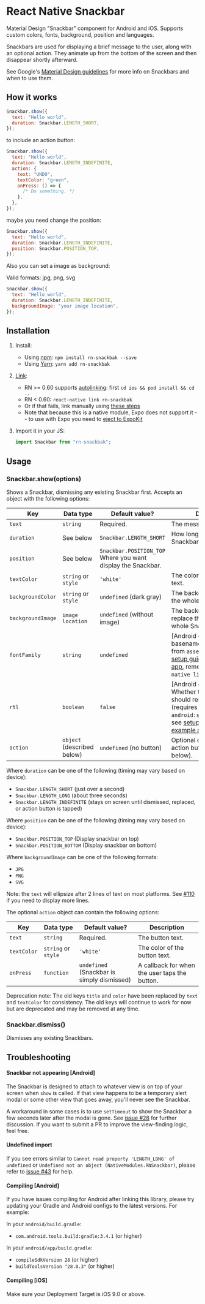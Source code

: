 # React Native Snackbar

Material Design "Snackbar" component for Android and iOS.
Supports custom colors, fonts, background, position and languages.

Snackbars are used for displaying a brief message to the user, along with an optional action.
They animate up from the bottom of the screen and then disappear shortly afterward.

See Google's [Material Design guidelines](https://material.io/guidelines/components/snackbars-toasts.html) for more info on Snackbars
and when to use them.

## How it works

```js
Snackbar.show({
  text: "Hello world",
  duration: Snackbar.LENGTH_SHORT,
});
```

to include an action button:

```js
Snackbar.show({
  text: "Hello world",
  duration: Snackbar.LENGTH_INDEFINITE,
  action: {
    text: "UNDO",
    textColor: "green",
    onPress: () => {
      /* Do something. */
    },
  },
});
```

maybe you need change the position:

```js
Snackbar.show({
  text: "Hello world",
  duration: Snackbar.LENGTH_INDEFINITE,
  position: Snackbar.POSITION_TOP,
});
```

Also you can set a image as background:

Valid formats: jpg, png, svg

```js
Snackbar.show({
  text: "Hello world",
  duration: Snackbar.LENGTH_INDEFINITE,
  backgroundImage: "your image location",
});
```

## Installation

1. Install:

   - Using [npm](https://www.npmjs.com/#getting-started): `npm install rn-snackbak --save`
   - Using [Yarn](https://yarnpkg.com/): `yarn add rn-snackbak`

2. [Link](https://facebook.github.io/react-native/docs/linking-libraries-ios.html):

   - RN >= 0.60 supports [autolinking](https://github.com/react-native-community/cli/blob/master/docs/autolinking.md): first `cd ios && pod install && cd ..`
   - RN < 0.60: `react-native link rn-snackbak`
   - Or if that fails, link manually using [these steps](https://github.com/cooperka/rn-snackbak/wiki/Manual-Installation)
   - Note that because this is a native module, Expo does not support it -- to use with Expo you need to [eject to ExpoKit](https://docs.expo.io/versions/latest/expokit/eject/)

3. Import it in your JS:

   ```js
   import Snackbar from "rn-snackbak";
   ```

## Usage

### Snackbar.show(options)

Shows a Snackbar, dismissing any existing Snackbar first. Accepts an object with the following options:

| Key               | Data type                  | Default value?                                               | Description                                                                                                                                                                                                                                               |
| ----------------- | -------------------------- | ------------------------------------------------------------ | --------------------------------------------------------------------------------------------------------------------------------------------------------------------------------------------------------------------------------------------------------- |
| `text`            | `string`                   | Required.                                                    | The message to show.                                                                                                                                                                                                                                      |
| `duration`        | See below                  | `Snackbar.LENGTH_SHORT`                                      | How long to display the Snackbar.                                                                                                                                                                                                                         |
| `position`        | See below                  | `Snackbar.POSITION_TOP` Where you want display the Snackbar. |
| `textColor`       | `string` or `style`        | `'white'`                                                    | The color of the message text.                                                                                                                                                                                                                            |
| `backgroundColor` | `string` or `style`        | `undefined` (dark gray)                                      | The background color for the whole Snackbar.                                                                                                                                                                                                              |
| `backgroundImage` | `image location`           | `undefined` (without image)                                  | The background image, (this replace the color) for the whole Snackbar.                                                                                                                                                                                    |
| `fontFamily`      | `string`                   | `undefined`                                                  | [Android only] The basename of a `.ttf` font from `assets/fonts/` (see [setup guide](https://github.com/facebook/react-native/issues/25852) and [example app](/example), remember to `react-native link` after).                                          |
| `rtl`             | `boolean`                  | `false`                                                      | [Android only, API 17+] Whether the Snackbar should render right-to-left (requires `android:supportsRtl="true"`, see [setup guide](https://android-developers.googleblog.com/2013/03/native-rtl-support-in-android-42.html) and [example app](/example)). |
| `action`          | `object` (described below) | `undefined` (no button)                                      | Optional config for the action button (described below).                                                                                                                                                                                                  |

Where `duration` can be one of the following (timing may vary based on device):

- `Snackbar.LENGTH_SHORT` (just over a second)
- `Snackbar.LENGTH_LONG` (about three seconds)
- `Snackbar.LENGTH_INDEFINITE` (stays on screen until dismissed, replaced, or action button is tapped)

Where `position` can be one of the following (timing may vary based on device):

- `Snackbar.POSITION_TOP` (Display snackbar on top)
- `Snackbar.POSITION_BOTTOM` (Display snackbar on bottom)

Where `backgroundImage` can be one of the following formats:

- `JPG`
- `PNG`
- `SVG`

Note: the `text` will ellipsize after 2 lines of text on most platforms. See [#110](https://github.com/cooperka/rn-snackbak/issues/110) if you need to display more lines.

The optional `action` object can contain the following options:

| Key         | Data type           | Default value?                             | Description                                   |
| ----------- | ------------------- | ------------------------------------------ | --------------------------------------------- |
| `text`      | `string`            | Required.                                  | The button text.                              |
| `textColor` | `string` or `style` | `'white'`                                  | The color of the button text.                 |
| `onPress`   | `function`          | `undefined` (Snackbar is simply dismissed) | A callback for when the user taps the button. |

Deprecation note: The old keys `title` and `color` have been replaced by `text` and `textColor` for consistency.
The old keys will continue to work for now but are deprecated and may be removed at any time.

### Snackbar.dismiss()

Dismisses any existing Snackbars.

## Troubleshooting

#### Snackbar not appearing [Android]

The Snackbar is designed to attach to whatever view is on top of your screen when `show` is called. If that view happens to be a temporary alert modal or some other view that goes away, you'll never see the Snackbar.

A workaround in some cases is to use `setTimeout` to show the Snackbar a few seconds later after the modal is gone. See [issue #28](https://github.com/cooperka/rn-snackbak/issues/28) for further discussion. If you want to submit a PR to improve the view-finding logic, feel free.

#### Undefined import

If you see errors similar to `Cannot read property 'LENGTH_LONG' of undefined` or `Undefined not an object (NativeModules.RNSnackbar)`, please refer to [issue #43](https://github.com/cooperka/rn-snackbak/issues/43) for help.

#### Compiling [Android]

If you have issues compiling for Android after linking this library,
please try updating your Gradle and Android configs to the latest versions. For example:

In your `android/build.gradle`:

- `com.android.tools.build:gradle:3.4.1` (or higher)

In your `android/app/build.gradle`:

- `compileSdkVersion 28` (or higher)
- `buildToolsVersion "28.0.3"` (or higher)

#### Compiling [iOS]

Make sure your Deployment Target is iOS 9.0 or above.
